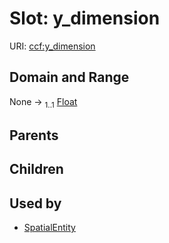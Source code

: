 
# Slot: y_dimension




URI: [ccf:y_dimension](http://purl.org/ccf/y_dimension)


## Domain and Range

None &#8594;  <sub>1..1</sub> [Float](types/Float.md)

## Parents


## Children


## Used by

 * [SpatialEntity](SpatialEntity.md)
